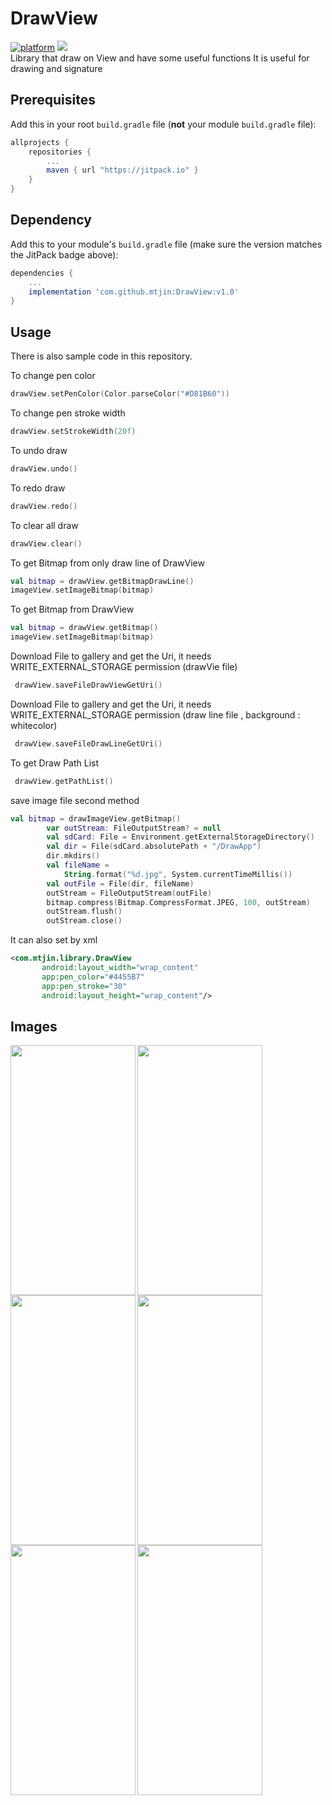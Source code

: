# DrawView
[![platform](https://img.shields.io/badge/platform-Android-yellow.svg)](https://www.android.com)
[![](https://jitpack.io/v/mtjin/DrawView.svg)](https://jitpack.io/#mtjin/DrawView)
<br>
Library that draw on View and have some useful functions
It is useful for drawing and signature

## Prerequisites
Add this in your root `build.gradle` file (**not** your module `build.gradle` file):

```gradle
allprojects {
	repositories {
		...
		maven { url "https://jitpack.io" }
	}
}
```

## Dependency

Add this to your module's `build.gradle` file (make sure the version matches the JitPack badge above):

```gradle
dependencies {
	...
	implementation 'com.github.mtjin:DrawView:v1.0'
}
```

## Usage

There is also sample code in this repository.

To change pen color
```kotlin
drawView.setPenColor(Color.parseColor("#D81B60"))
```

To change pen stroke width
```kotlin
drawView.setStrokeWidth(20f)
```

To undo draw 
```kotlin
drawView.undo()
```

To redo draw 
```kotlin
drawView.redo()
```

To clear all draw
```kotlin
drawView.clear()
```

To get Bitmap from only draw line of DrawView
```kotlin
val bitmap = drawView.getBitmapDrawLine()
imageView.setImageBitmap(bitmap)
```

To get Bitmap from DrawView
```kotlin
val bitmap = drawView.getBitmap()
imageView.setImageBitmap(bitmap)
```

Download File to gallery and get the Uri, it needs WRITE_EXTERNAL_STORAGE permission (drawVie file)
```kotlin
 drawView.saveFileDrawViewGetUri()
```

Download File to gallery and get the Uri, it needs WRITE_EXTERNAL_STORAGE permission (draw line file , background : whitecolor)
```kotlin
 drawView.saveFileDrawLineGetUri()
```

To get Draw Path List
```kotlin
 drawView.getPathList()
```

save image file second method

```kotlin
val bitmap = drawImageView.getBitmap()
        var outStream: FileOutputStream? = null
        val sdCard: File = Environment.getExternalStorageDirectory()
        val dir = File(sdCard.absolutePath + "/DrawApp")
        dir.mkdirs()
        val fileName =
            String.format("%d.jpg", System.currentTimeMillis())
        val outFile = File(dir, fileName)
        outStream = FileOutputStream(outFile)
        bitmap.compress(Bitmap.CompressFormat.JPEG, 100, outStream)
        outStream.flush()
        outStream.close()
```

It can also set by xml
```xml
<com.mtjin.library.DrawView
       android:layout_width="wrap_content"
       app:pen_color="#4455B7"
       app:pen_stroke="30"
       android:layout_height="wrap_content"/>
```

## Images
<img src="https://user-images.githubusercontent.com/37071007/78999801-56c7f300-7b86-11ea-99e6-1a361edd2290.png" align="left" height="400" width="200" >
<img src="https://user-images.githubusercontent.com/37071007/78999818-61828800-7b86-11ea-8884-e91584522f35.png" align="left" height="400" width="200" >
<img src="https://user-images.githubusercontent.com/37071007/78999833-66473c00-7b86-11ea-843f-16b2ee59d063.png" align="left" height="400" width="200" >
<img src="https://user-images.githubusercontent.com/37071007/78999839-6a735980-7b86-11ea-9563-835ace663d6e.png" align="left" height="400" width="200" >
<img src="https://user-images.githubusercontent.com/37071007/78999843-6cd5b380-7b86-11ea-9848-13482607d284.png" align="left" height="400" width="200" >
<img src="https://user-images.githubusercontent.com/37071007/78999850-6fd0a400-7b86-11ea-95c8-8f7c8bd842df.png" align="left" height="400" width="200" >

